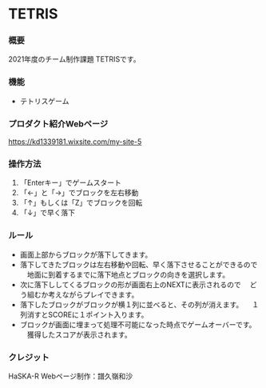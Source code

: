 # TETRIS

### 概要
2021年度のチーム制作課題
TETRISです。

### 機能
- テトリスゲーム

### プロダクト紹介Webページ
<https://kd1339181.wixsite.com/my-site-5>

### 操作方法
1. 「Enterキー」でゲームスタート
2. 「←」と「→」でブロックを左右移動
3. 「↑」もしくは「Z」でブロックを回転 
4. 「↓」で早く落下

### ルール
- 画面上部からブロックが落下してきます。
- 落下してきたブロックは左右移動や回転、早く落下させることができるので
　地面に到着するまでに落下地点とブロックの向きを選択します。
- 次に落下ししてくるブロックの形が画面右上のNEXTに表示されるので
　どう組むか考えながらプレイできます。
- 落下したブロックがブロックが横１列に並べると、その列が消えます。
　１列消すとSCOREに１ポイント入ります。
- ブロックが画面に埋まって処理不可能になった時点でゲームオーバーです。
　獲得したスコアが表示されます。

### クレジット
HaSKA-R
Webページ制作：譜久嶺和沙